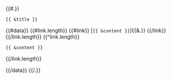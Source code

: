 {{#.}}
```markuper-form-label
{{ &title }}
```
{{#data}}
{{#link.length}}
{{#link}}
[```{{ &content }}```]{{&.}}
{{/link}}
{{/link.length}}
{{^link.length}}
```markuper-form-field
{{ &content }}
```
{{/link.length}}

{{/data}}
{{/.}}